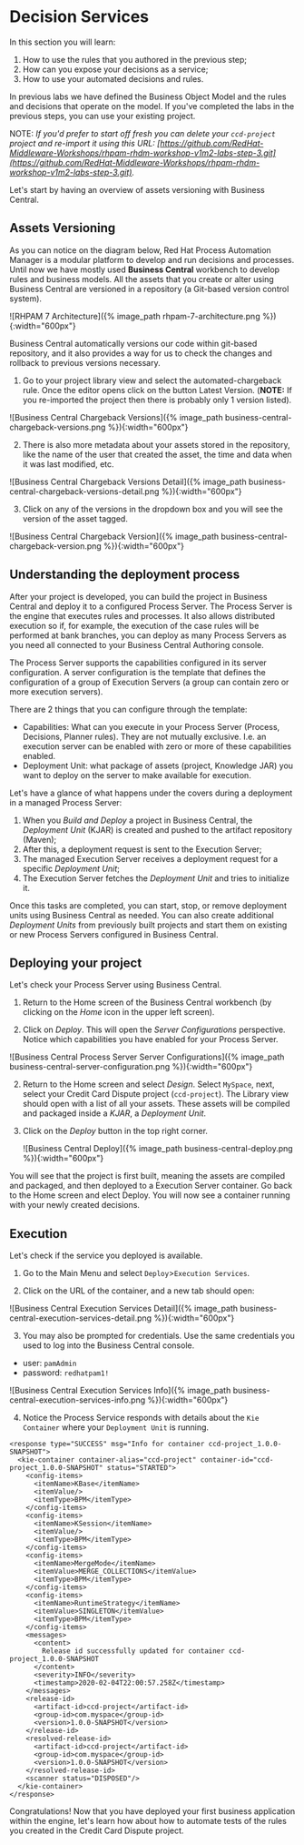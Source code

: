 
# Decision Services

In this section you will learn:

1. How to use the rules that you authored in the previous step;
2. How can you expose your decisions as a service;
3. How to use your automated decisions and rules.

In previous labs we have defined the Business Object Model and the rules and decisions that operate on the model. If you've completed the labs in the previous steps, you can use your existing project.

NOTE: _If you'd prefer to start off fresh you can delete your `ccd-project` project and re-import it using this URL: [https://github.com/RedHat-Middleware-Workshops/rhpam-rhdm-workshop-v1m2-labs-step-3.git](https://github.com/RedHat-Middleware-Workshops/rhpam-rhdm-workshop-v1m2-labs-step-3.git)._

Let's start by having an overview of assets versioning with Business Central.

## Assets Versioning

As you can notice on the diagram below, Red Hat Process Automation Manager is a modular platform to develop and run decisions and processes. Until now we have mostly used **Business Central** workbench to develop rules and business models. All the assets that you create or alter using Business Central are versioned in a repository (a Git-based version control system).

![RHPAM 7 Architecture]({% image_path rhpam-7-architecture.png %}){:width="600px"}

Business Central automatically versions our code within git-based repository, and it also provides a way for us to check the changes and rollback to previous versions necessary.

1. Go to your project library view and select the automated-chargeback rule. Once the editor opens click on the button Latest Version. (**NOTE:** If you re-imported the project then there is probably only 1 version listed).

  ![Business Central Chargeback Versions]({% image_path business-central-chargeback-versions.png %}){:width="600px"}

2. There is also more metadata about your assets stored in the repository, like the name of the user that created the asset, the time and data when it was last modified, etc.

  ![Business Central Chargeback Versions Detail]({% image_path business-central-chargeback-versions-detail.png %}){:width="600px"}

3. Click on any of the versions in the dropdown box and you will see the version of the asset tagged.

  ![Business Central Chargeback Version]({% image_path business-central-chargeback-version.png %}){:width="600px"}

## Understanding the deployment process

After your project is developed, you can build the project in Business Central and deploy it to a configured Process Server. The Process Server is the engine that executes rules and processes. It also allows distributed execution so if, for example, the execution of the case rules will be performed at bank branches, you can deploy as many Process Servers as you need all connected to your Business Central Authoring console.

The Process Server supports the capabilities configured in its server configuration. A server configuration is the template that defines the configuration of a group of Execution Servers (a group can contain zero or more execution servers).

There are 2 things that you can configure through the template:

  - Capabilities: What can you execute in your Process Server (Process, Decisions, Planner rules). They are not mutually exclusive. I.e. an execution server can be enabled with zero or more of these capabilities enabled.
  - Deployment Unit: what package of assets (project, Knowledge JAR) you want to deploy on the server to make available for execution.


Let's have a glance of what happens under the covers during a deployment in a managed Process Server:
1. When you _Build and Deploy_ a project in Business Central, the _Deployment Unit_ (KJAR) is created and pushed to the artifact repository (Maven);
2. After this, a deployment request is sent to the Execution Server;
3. The managed Execution Server receives a deployment request for a specific _Deployment Unit_;
4. The Execution Server fetches the _Deployment Unit_ and tries to initialize it.

Once this tasks are completed, you can start, stop, or remove deployment units using Business Central as needed. You can also create additional _Deployment Units_ from previously built projects and start them on existing or new Process Servers configured in Business Central.

## Deploying your project

Let's check your Process Server using Business Central.

1. Return to the Home screen of the Business Central workbench (by clicking on the _Home_ icon in the upper left screen).

2. Click on _Deploy_. This will open the _Server Configurations_ perspective. Notice which capabilities you have enabled for your Process Server.

![Business Central Process Server Server Configurations]({% image_path business-central-server-configuration.png %}){:width="600px"}

2. Return to the Home screen and select _Design_. Select `MySpace`, next, select your Credit Card Dispute project (`ccd-project`). The Library view should open with a list of all your assets. These assets will be compiled and packaged inside a _KJAR_, a _Deployment Unit_.

3. Click on the _Deploy_ button in the top right corner.

    ![Business Central Deploy]({% image_path business-central-deploy.png %}){:width="600px"}

You will see that the project is first built, meaning the assets are compiled and packaged, and then deployed to a Execution Server container. Go back to the Home screen and elect Deploy. You will now see a container running with your newly created decisions.

## Execution

Let's check if the service you deployed is available.

1. Go to the Main Menu and select `Deploy`>`Execution Services`.

2. Click on the URL of the container, and a new tab should open:

  ![Business Central Execution Services Detail]({% image_path business-central-execution-services-detail.png %}){:width="600px"}

3. You may also be prompted for credentials. Use the same credentials you used to log into the Business Central console.
  - user: `pamAdmin`
  - password: `redhatpam1!`

![Business Central Execution Services Info]({% image_path business-central-execution-services-info.png %}){:width="600px"}

4. Notice the Process Service responds with details about the `Kie Container` where your `Deployment Unit` is running.

````
<response type="SUCCESS" msg="Info for container ccd-project_1.0.0-SNAPSHOT">
  <kie-container container-alias="ccd-project" container-id="ccd-project_1.0.0-SNAPSHOT" status="STARTED">
    <config-items>
      <itemName>KBase</itemName>
      <itemValue/>
      <itemType>BPM</itemType>
    </config-items>
    <config-items>
      <itemName>KSession</itemName>
      <itemValue/>
      <itemType>BPM</itemType>
    </config-items>
    <config-items>
      <itemName>MergeMode</itemName>
      <itemValue>MERGE_COLLECTIONS</itemValue>
      <itemType>BPM</itemType>
    </config-items>
    <config-items>
      <itemName>RuntimeStrategy</itemName>
      <itemValue>SINGLETON</itemValue>
      <itemType>BPM</itemType>
    </config-items>
    <messages>
      <content>
        Release id successfully updated for container ccd-project_1.0.0-SNAPSHOT
      </content>
      <severity>INFO</severity>
      <timestamp>2020-02-04T22:00:57.258Z</timestamp>
    </messages>
    <release-id>
      <artifact-id>ccd-project</artifact-id>
      <group-id>com.myspace</group-id>
      <version>1.0.0-SNAPSHOT</version>
    </release-id>
    <resolved-release-id>
      <artifact-id>ccd-project</artifact-id>
      <group-id>com.myspace</group-id>
      <version>1.0.0-SNAPSHOT</version>
    </resolved-release-id>
    <scanner status="DISPOSED"/>
  </kie-container>
</response>
````

Congratulations! Now that you have deployed your first business application within the engine, let's learn how about how to automate tests of the rules you created in the Credit Card Dispute project.

